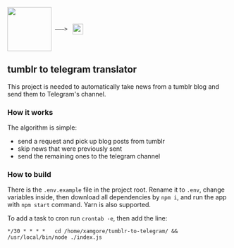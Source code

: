 <img align="center" width="100" src="https://upload.wikimedia.org/wikipedia/commons/thumb/2/2c/Tumblr_Logo.svg/500px-Tumblr_Logo.svg.png">&nbsp;&nbsp;`———>`&nbsp;&nbsp;
<img align="center" width="24" src="https://upload.wikimedia.org/wikipedia/commons/thumb/8/82/Telegram_logo.svg/768px-Telegram_logo.svg.png">

## tumblr to telegram translator

This project is needed to automatically take news from a tumblr blog and send them to Telegram's channel.

### How it works

The algorithm is simple:
- send a request and pick up blog posts from tumblr
- skip news that were previously sent
- send the remaining ones to the telegram channel

### How to build

There is the `.env.example` file in the project root. Rename it to `.env`, change variables inside, then download all dependencies by `npm i`, and run the app with `npm start` command. Yarn is also supported.

To add a task to cron run `crontab -e`, then add the line:

```
*/30 * * * *   cd /home/xamgore/tumblr-to-telegram/ && /usr/local/bin/node ./index.js
```

